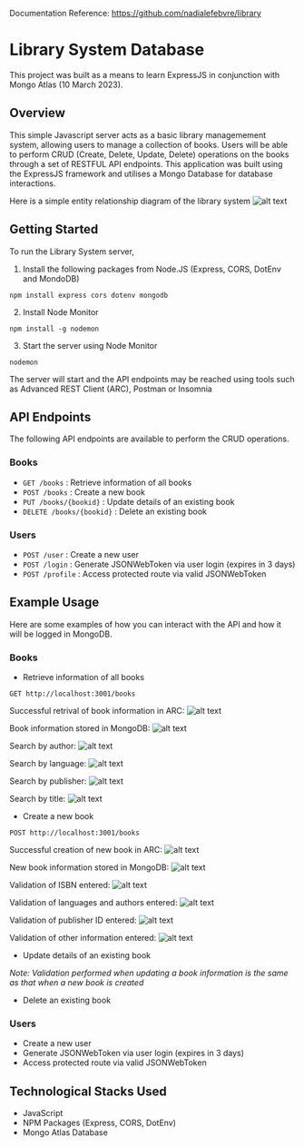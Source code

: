 Documentation Reference: https://github.com/nadialefebvre/library

# Library System Database

This project was built as a means to learn ExpressJS in conjunction with Mongo Atlas (10 March 2023).

## Overview
This simple Javascript server acts as a basic library managemement system, allowing users to manage a collection of books. Users will be able to perform CRUD (Create, Delete, Update, Delete) operations on the books through a set of RESTFUL API endpoints. This application was built using the ExpressJS framework and utilises a Mongo Database for database interactions.

Here is a simple entity relationship diagram of the library system
![alt text](assets/library-erd.png)

## Getting Started

To run the Library System server,

1. Install the following packages from Node.JS (Express, CORS, DotEnv and MondoDB)
```
npm install express cors dotenv mongodb
```

2. Install Node Monitor
```
npm install -g nodemon
```

3. Start the server using Node Monitor
```
nodemon
```

The server will start and the API endpoints may be reached using tools such as Advanced REST Client (ARC), Postman or Insomnia

## API Endpoints
The following API endpoints are available to perform the CRUD operations.

### Books
* `GET /books` : Retrieve information of all books
* `POST /books` : Create a new book
* `PUT /books/{bookid}` : Update details of an existing book
* `DELETE /books/{bookid}` : Delete an existing book

### Users
* `POST /user` : Create a new user
* `POST /login` : Generate JSONWebToken via user login (expires in 3 days)
* `POST /profile` : Access protected route via valid JSONWebToken

## Example Usage
Here are some examples of how you can interact with the API and how it will be logged in MongoDB.

### Books 
* Retrieve information of all books
```
GET http://localhost:3001/books
```
Successful retrival of book information in ARC:
![alt text](assets/read-books.png)

Book information stored in MongoDB:
![alt text](assets/read-books-db.png)

Search by author:
![alt text](assets/search-author.png)

Search by language:
![alt text](assets/search-language.png)

Search by publisher:
![alt text](assets/search-publisher.png)

Search by title:
![alt text](assets/search-title.png)

* Create a new book
```
POST http://localhost:3001/books
```
Successful creation of new book in ARC:
![alt text](assets/create-books.png)

New book information stored in MongoDB:
![alt text](assets/create-books-db.png)

Validation of ISBN entered:
![alt text](assets/validation-isbn.png)

Validation of languages and authors entered:
![alt text](assets/validation-array.png)

Validation of publisher ID entered:
![alt text](assets/validation-publisherid.png)

Validation of other information entered:
![alt text](assets/validation-all-info.png)

* Update details of an existing book

*Note: Validation performed when updating a book information is the same as that when a new book is created*

* Delete an existing book

### Users
* Create a new user
* Generate JSONWebToken via user login (expires in 3 days)
* Access protected route via valid JSONWebToken

## Technological Stacks Used
* JavaScript
* NPM Packages (Express, CORS, DotEnv)
* Mongo Atlas Database